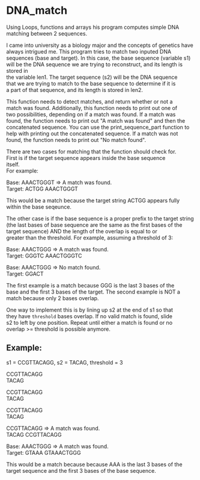 # DNA_match
Using Loops, functions and arrays his program computes simple DNA matching between 2 sequences.

I came into university as a biology major and the concepts of genetics have 
always intrigued me. This program tries to match two inputed DNA sequences
(base and target).  In this case, the base sequence (variable s1) will be the 
 DNA sequence we are trying to reconstruct, and its length is stored in  
   the variable len1. The target sequence (s2) will be the DNA sequence    
   that we are trying to match to the base sequence to determine if it is  
   a part of that sequence, and its length is stored in len2.            
                                                                           
   This function needs to detect matches, and return whether or not a      
   match was found. Additionally, this function needs to print out one of  
   two possibilities, depending on if a match was found. If a match was   
   found, the function needs to print out "A match was found" and then the 
   concatenated sequence. You can use the print_sequence_part function to  
   help with printing out the concatenated sequence. If a match was not    
   found, the function needs to print out "No match found".                
                                                                           
   There are two cases for matching that the function should check for.    
   First is if the target sequence appears inside the base sequence        
   itself.                                                                 
   For example:                                                            
                                                                           
   Base: AAACTGGGT             =>  A match was found.                      
   Target: ACTGG                   AAACTGGGT                               
                                                                           
   This would be a match because the target string ACTGG appears fully     
   within the base seqeunce.                                               
                                                                           
   The other case is if the base sequence is a proper prefix to the target 
   string (the last bases of base sequence are the same as the first bases 
   of the target sequence) AND the length of the overlap is equal to or    
   greater than the threshold. For example, assuming a threshold of 3:    
                                                                           
   Base: AAACTGGG              =>  A match was found.                      
   Target:    GGGTC                AAACTGGGTC                              
                                                                           
   Base: AAACTGGG              =>  No match found.                         
   Target:     GGACT                                                       
                                                                           
   The first example is a match because GGG is the last 3 bases of the     
   base and the first 3 bases of the target. The second example is NOT a   
   match because only 2 bases overlap.                                     
                                                                           
   One way to implement this is by lining up s2 at the end of s1 so that   
   they have `threshold` bases overlap. If no valid match is found, slide  
   s2 to left by one position. Repeat until either a match is found or no  
   overlap >= threshold is possible anymore.                               
                                                                           
   Example:                                                                 
   --------                                                                 
   s1 = CCGTTACAGG, s2 = TACAG, threshold = 3                               
                                                                            
   CCGTTACAGG                                                               
          TACAG                                                             
                                                                            
   CCGTTACAGG                                                               
         TACAG                                                              
                                                                            
   CCGTTACAGG                                                               
        TACAG                                                               
                                                                            
   CCGTTACAGG                  =>  A match was found.                      
       TACAG                       CCGTTACAGG                              
                                                                           
                                                                        
                                                                           
   Base:     AAACTGGG          =>  A match was found.                    
   Target: GTAAA                   GTAAACTGGG                             
                                                                           
   This would be a match because because AAA is the last 3 bases of the    
   target sequence and the first 3 bases of the base sequence.             
                                             
